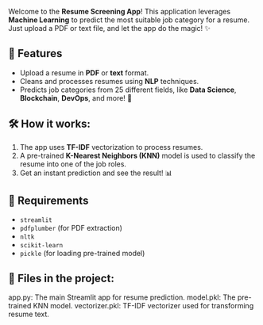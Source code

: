 Welcome to the **Resume Screening App**! This application leverages **Machine Learning** to predict the most suitable job category for a resume. Just upload a PDF or text file, and let the app do the magic! ✨

## 🚀 Features
- Upload a resume in **PDF** or **text** format.
- Cleans and processes resumes using **NLP** techniques.
- Predicts job categories from 25 different fields, like **Data Science**, **Blockchain**, **DevOps**, and more! 💼

## 🛠️ How it works:
1. The app uses **TF-IDF** vectorization to process resumes.
2. A pre-trained **K-Nearest Neighbors (KNN)** model is used to classify the resume into one of the job roles.
3. Get an instant prediction and see the result! 📊

## 📝 Requirements
- `streamlit`
- `pdfplumber` (for PDF extraction)
- `nltk`
- `scikit-learn`
- `pickle` (for loading pre-trained model)

## 📂 Files in the project:
app.py: The main Streamlit app for resume prediction.
model.pkl: The pre-trained KNN model.
vectorizer.pkl: TF-IDF vectorizer used for transforming resume text.
